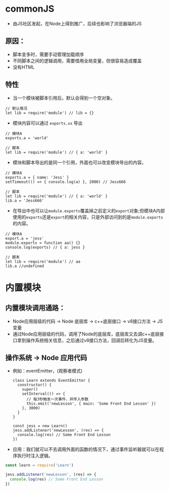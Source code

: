 # commonJS
- 由JS社区发起，在Node上得到推广，后续也影响了浏览器端的JS

## 原因：
- 脚本变多时，需要手动管理加载顺序
- 不同脚本之间的逻辑调用，需要借用全局变量，但很容易造成覆盖
- 没有HTML

## 特性
- 当一个模块被脚本引用后，默认会得到一个空对象。
```JS
// 默认情况
let lib = require('module') // lib = {}
```

- 模块内容可以通过 `exports.xx` 导出
```JS
// 模块A
exports.a = 'world'

// 脚本
let lib = require('module') // { a: 'world' }
```

- 模块和脚本导出的是同一个引用，外面也可以改变模块导出的内容。
```JS
// 模块A
exports.a = { name: 'Jess' }
setTimeout(() => { console.log(a) }, 2000) // Jess666

// 脚本
let lib = require('module') // { a: 'world' }
lib.a = 'Jess666'
```

- 在导出中也可以让`module.exports`覆盖掉之前定义的`export`对象;但模块A内部使用的`exports`还是`export`的相关内容，只是外部访问到的是`module.exports`的内容。
```JS
// 模块A
export.a = 'jess'
module.exports = function aa() {}
console.log(exports) // { a: jess }

// 脚本
let lib = require('module') // aa
lib.a //undefined
```


# 内置模块

## 内置模块调用通路：
- Node应用层级的代码 -> Node 底层库 -> c++底层接口 -> v8接口方法 -> JS变量
- 通过Node应用层级的代码，调用了Node的底层库，底层库又去调c++底层接口拿到操作系统相关信息，之后通过v8接口方法，回调后转化为JS变量。

## 操作系统 -> Node 应用代码
- 例如：eventEmitter，(观察者模式)
  ```JS
  class Learn extends EventEmitter {
    constructor() {
      super()
      setInterval(() => {
        // 每3秒触发一次事件，并传入参数
        this.emit('newLesson', { main: 'Some Front End Lesson' })
      }, 3000)
    }
  }

  const jess = new Learn()
  jess.addListener('newLesson', (res) => {
    console.log(res) // Some Front End Lesson
  })
  ```
- 应用：我们就可以不去调用外面的函数的情况下，通过事件监听器就可以在程序执行时注入逻辑。
```js
const learn = require('Learn')

jess.addListener('newLesson', (res) => {
  console.log(res) // Some Front End Lesson
})
```
